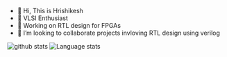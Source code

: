 - 👋 Hi, This is Hrishikesh
- 👀 VLSI Enthusiast
- 🌱 Working on RTL design for FPGAs
- 💞️ I’m looking to collaborate projects invloving RTL design using verilog

![github stats]( https://github-readme-stats-ssggoku.vercel.app/api/?username=embedded-explorer&count_private=true)
![Language stats]( https://github-readme-stats-ssggoku.vercel.app/api/top-langs/?username=embedded-explorer&count_private=true&layout=default)

<!---
embedded-explorer/embedded-explorer is a ✨ special ✨ repository because its `README.md` (this file) appears on your GitHub profile.
You can click the Preview link to take a look at your changes.
--->

